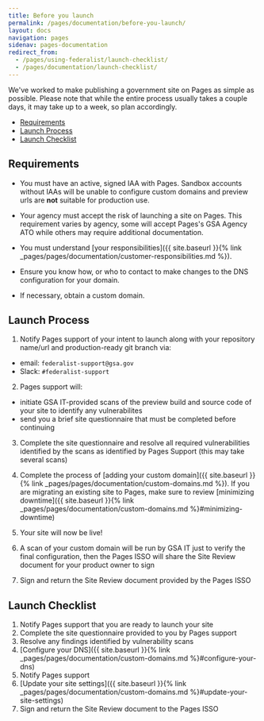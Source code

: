 ```yaml
---
title: Before you launch
permalink: /pages/documentation/before-you-launch/
layout: docs
navigation: pages
sidenav: pages-documentation
redirect_from:
  - /pages/using-federalist/launch-checklist/
  - /pages/documentation/launch-checklist/
---
```


We've worked to make publishing a government site on Pages as simple as possible. Please note that while the entire process usually takes a couple days, it may take up to a week, so plan accordingly.

- [Requirements](#requirements)
- [Launch Process](#launch-process)
- [Launch Checklist](#launch-checklist)

## Requirements
- You must have an active, signed IAA with Pages. Sandbox accounts without IAAs will be unable to configure custom domains and preview urls are **not** suitable for production use.

- Your agency must accept the risk of launching a site on Pages. This requirement varies by agency, some will accept Pages's GSA Agency ATO while others may require additional documentation.

- You must understand [your responsibilities]({{ site.baseurl }}{% link _pages/pages/documentation/customer-responsibilities.md %}).

- Ensure you know how, or who to contact to make changes to the DNS configuration for your domain.

- If necessary, obtain a custom domain.

## Launch Process
1. Notify Pages support of your intent to launch along with your repository name/url and production-ready git branch via:
- email: `federalist-support@gsa.gov`
- Slack: `#federalist-support`

2. Pages support will:
- initiate GSA IT-provided scans of the preview build and source code of your site to identify any vulnerabilites
- send you a brief site questionnaire that must be completed before continuing

3. Complete the site questionnaire and resolve all required vulnerabilities identified by the scans as identified by Pages Support (this may take several scans)

4. Complete the process of [adding your custom domain]({{ site.baseurl }}{% link _pages/pages/documentation/custom-domains.md %}). If you are migrating an existing site to Pages, make sure to review [minimizing downtime]({{ site.baseurl }}{% link _pages/pages/documentation/custom-domains.md %}#minimizing-downtime)

5. Your site will now be live!

6. A scan of your custom domain will be run by GSA IT just to verify the final configuration, then the Pages ISSO will share the Site Review document for your product owner to sign

6. Sign and return the Site Review document provided by the Pages ISSO


## Launch Checklist

1. Notify Pages support that you are ready to launch your site
2. Complete the site questionnaire provided to you by Pages support
3. Resolve any findings identified by vulnerability scans
4. [Configure your DNS]({{ site.baseurl }}{% link _pages/pages/documentation/custom-domains.md %}#configure-your-dns)
5. Notify Pages support
6. [Update your site settings]({{ site.baseurl }}{% link _pages/pages/documentation/custom-domains.md %}#update-your-site-settings)
7. Sign and return the Site Review document to the Pages ISSO